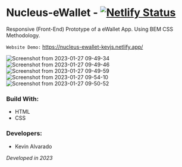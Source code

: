 # Nucleus-eWallet - [![Netlify Status](https://api.netlify.com/api/v1/badges/9619c319-77e8-4bcc-84d3-a7a1a7df3281/deploy-status)](https://app.netlify.com/sites/nucleus-ewallet-kevjs/deploys)

Responsive (Front-End) Prototype of a eWallet App. Using BEM CSS Methodology.

`Website Demo:` https://nucleus-ewallet-kevjs.netlify.app/

![Screenshot from 2023-01-27 09-49-34](https://user-images.githubusercontent.com/103754829/215129662-e641129d-ee87-456c-8c72-d56075b34af8.png)
![Screenshot from 2023-01-27 09-49-46](https://user-images.githubusercontent.com/103754829/215129668-8ea951ba-5aed-4ede-9fe8-9511ec87d32a.png)
![Screenshot from 2023-01-27 09-49-59](https://user-images.githubusercontent.com/103754829/215129670-32d7a3ff-eda1-4813-9970-0ad37118ffd0.png)
![Screenshot from 2023-01-27 09-54-10](https://user-images.githubusercontent.com/103754829/215130032-301e7412-65ab-4b82-80cd-cdd6552c36ef.png)
![Screenshot from 2023-01-27 09-50-52](https://user-images.githubusercontent.com/103754829/215129679-aa0fc034-3b0b-4a39-82bf-26d08593caa7.png)

### Build With:
* HTML
* CSS

### Developers:
* Kevin Alvarado

_Developed in 2023_
